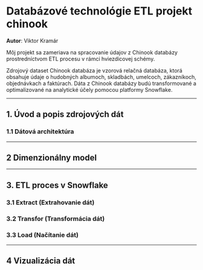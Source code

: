 # **Databázové technológie ETL projekt chinook**

**Autor**: Viktor Kramár

Môj projekt sa zameriava na spracovanie údajov z Chinook databázy prostredníctvom ETL procesu v rámci hviezdicovej schémy.

Zdrojový dataset
Chinook databáza je vzorová relačná databáza, ktorá obsahuje údaje o hudobných albumoch, skladbách, umelcoch, zákazníkoch, objednávkach a faktúrach. 
Dáta z Chinook databázy budú transformované a optimalizované na analytické účely pomocou platformy Snowflake.

---
## **1. Úvod a popis zdrojových dát**

### **1.1 Dátová architektúra**


---
## **2 Dimenzionálny model**



---
## **3. ETL proces v Snowflake**

### **3.1 Extract (Extrahovanie dát)**


### **3.2 Transfor (Transformácia dát)**

### **3.3 Load (Načítanie dát)**
---
## **4 Vizualizácia dát**

